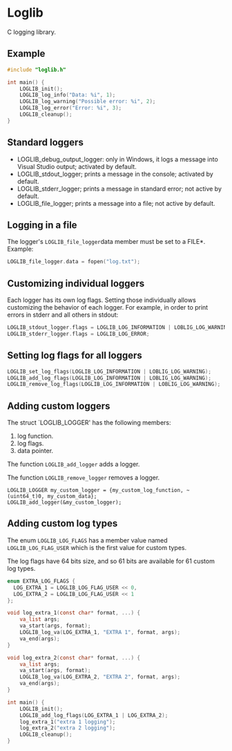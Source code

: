 # Loglib

C logging library.

## Example

```c
#include "loglib.h"

int main() {
    LOGLIB_init();
    LOGLIB_log_info("Data: %i", 1);
    LOGLIB_log_warning("Possible error: %i", 2);
    LOGLIB_log_error("Error: %i", 3);
    LOGLIB_cleanup();
}
```

## Standard loggers

- LOGLIB_debug_output_logger: only in Windows, it logs a message into Visual Studio output; activated by default.
- LOGLIB_stdout_logger; prints a message in the console; activated by default.
- LOGLIB_stderr_logger; prints a message in standard error; not active by default.
- LOGLIB_file_logger; prints a message into a file; not active by default.

## Logging in a file

The logger's `LOGLIB_file_logger`data member must be set to a FILE*. Example:

```c
LOGLIB_file_logger.data = fopen("log.txt");
```

## Customizing individual loggers

Each logger has its own log flags. Setting those individually allows customizing the behavior of each logger. For example, in order to print errors in stderr and all others in stdout:

```c
LOGLIB_stdout_logger.flags = LOGLIB_LOG_INFORMATION | LOBLIG_LOG_WARNING;
LOGLIB_stderr_logger.flags = LOGLIB_LOG_ERROR;
```

## Setting log flags for all loggers

```C
LOGLIB_set_log_flags(LOGLIB_LOG_INFORMATION | LOBLIG_LOG_WARNING);
LOGLIB_add_log_flags(LOGLIB_LOG_INFORMATION | LOBLIG_LOG_WARNING);
LOGLIB_remove_log_flags(LOGLIB_LOG_INFORMATION | LOBLIG_LOG_WARNING);
```

## Adding custom loggers

The struct `LOGLIB_LOGGER' has the following members:

1. log function.
2. log flags.
3. data pointer.

The function `LOGLIB_add_logger` adds a logger.

The function `LOGLIB_remove_logger` removes a logger.

```
LOGLIB_LOGGER my_custom_logger = {my_custom_log_function, ~(uint64_t)0, my_custom_data};
LOGLIB_add_logger(&my_custom_logger);
```

## Adding custom log types

The enum `LOGLIB_LOG_FLAGS` has a member value named `LOGLIB_LOG_FLAG_USER` which is the first value for custom types.

The log flags have 64 bits size, and so 61 bits are available for 61 custom log types.

```C
enum EXTRA_LOG_FLAGS {
  LOG_EXTRA_1 = LOGLIB_LOG_FLAG_USER << 0,
  LOG_EXTRA_2 = LOGLIB_LOG_FLAG_USER << 1
};

void log_extra_1(const char* format, ...) {
    va_list args;
    va_start(args, format);
    LOGLIB_log_va(LOG_EXTRA_1, "EXTRA 1", format, args);
    va_end(args);
}

void log_extra_2(const char* format, ...) {
    va_list args;
    va_start(args, format);
    LOGLIB_log_va(LOG_EXTRA_2, "EXTRA 2", format, args);
    va_end(args);
}

int main() {
    LOGLIB_init();
    LOGLIB_add_log_flags(LOG_EXTRA_1 | LOG_EXTRA_2);
    log_extra_1("extra 1 logging");
    log_extra_2("extra 2 logging");
    LOGLIB_cleanup();
}
```

